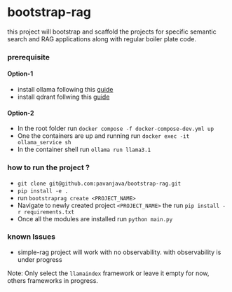 # bootstrap-rag
this project will bootstrap and scaffold the projects for specific semantic search and RAG applications along with regular boiler plate code.

### prerequisite
#### Option-1
- install ollama following this [guide](https://ollama.com/download)
- install qdrant follwing this [guide](https://qdrant.tech/documentation/guides/installation/)
#### Option-2
- In the root folder run `docker compose -f docker-compose-dev.yml up`
- One the containers are up and running run `docker exec -it ollama_service sh`
- In the container shell run `ollama run llama3.1`

### how to run the project ?
- `git clone git@github.com:pavanjava/bootstrap-rag.git`
- `pip install -e .`
- run `bootstraprag create <PROJECT_NAME>`
- Navigate to newly created project `<PROJECT_NAME>` the run `pip install -r requirements.txt`
- Once all the modules are installed run `python main.py`

### known Issues

- simple-rag project will work with no observability. with observability is under progress

Note: Only select the `llamaindex` framework or leave it empty for now, others frameworks in progress.

